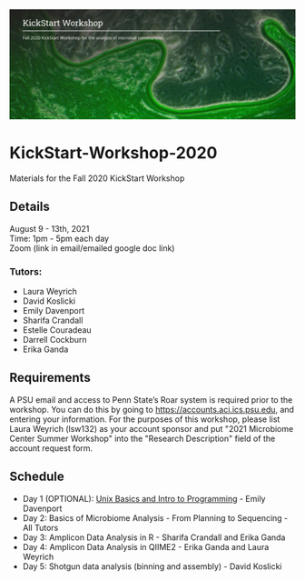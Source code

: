 ![IntroImage](images/IntroImage.jpg)
# KickStart-Workshop-2020
Materials for the Fall 2020 KickStart Workshop

## Details
August 9 - 13th, 2021  
Time: 1pm - 5pm each day  
Zoom (link in email/emailed google doc link)

### Tutors:
- Laura Weyrich  
- David Koslicki  
- Emily Davenport  
- Sharifa Crandall  
- Estelle Couradeau  
- Darrell Cockburn  
- Erika Ganda

## Requirements
A PSU email and access to Penn State’s Roar system is required prior to the workshop. You can do this by going to https://accounts.aci.ics.psu.edu, and entering your information.  For the purposes of this workshop, please list Laura Weyrich (lsw132) as your account sponsor and put "2021 Microbiome Center Summer Workshop" into the "Research Description" field of the account request form. 

## Schedule
- Day 1 (OPTIONAL): [Unix Basics and Intro to Programming](/Day1-UnixBasics) - Emily Davenport  
- Day 2: Basics of Microbiome Analysis - From Planning to Sequencing   -All Tutors
- Day 3: Amplicon Data Analysis in R - Sharifa Crandall and Erika Ganda
- Day 4: Amplicon Data Analysis in QIIME2 - Erika Ganda and Laura Weyrich
- Day 5: Shotgun data analysis (binning and assembly) - David Koslicki